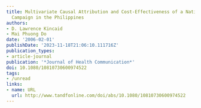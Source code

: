 ```yaml
---
title: Multivariate Causal Attribution and Cost-Effectiveness of a National Mass Media
  Campaign in the Philippines
authors:
- D. Lawrence Kincaid
- Mai Phuong Do
date: '2006-02-01'
publishDate: '2023-11-18T21:06:10.111716Z'
publication_types:
- article-journal
publication: '*Journal of Health Communication*'
doi: 10.1080/10810730600974522
tags:
- /unread
links:
- name: URL
  url: http://www.tandfonline.com/doi/abs/10.1080/10810730600974522
---
```

